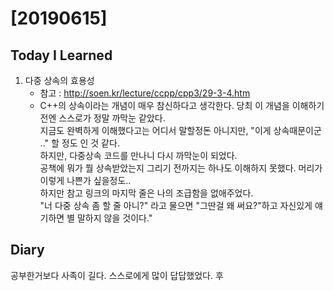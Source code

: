 # [20190615] 

## Today I Learned
1. 다중 상속의 효용성
   * 참고 : http://soen.kr/lecture/ccpp/cpp3/29-3-4.htm
   * C++의 상속이라는 개념이 매우 참신하다고 생각한다. 당최 이 개념을 이해하기 전엔 스스로가 정말 까막눈 같았다.  <br>
     지금도 완벽하게 이해했다고는 어디서 말할정돈 아니지만, "이게 상속때문이군 .." 할 정도 인 것 같다.  <br>
     하지만, 다중상속 코드를 만나니 다시 까막눈이 되었다.  <br>
     공책에 뭐가 뭘 상속받았는지 그리기 전까지는 하나도 이해하지 못했다. 머리가 이렇게 나쁜가 싶을정도..  <br>
     하지만 참고 링크의 마지막 줄은 나의 조급함을 없애주었다. <br>
     "너 다중 상속 좀 할 줄 아니?" 라고 물으면 "그딴걸 왜 써요?"하고 자신있게 얘기하면 별 말하지 않을 것이다."


## Diary
공부한거보다 사족이 길다. 스스로에게 많이 답답했었다. 후<br>
